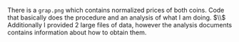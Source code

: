 There is a `grap.png` which contains normalized prices of both coins. Code that basically does the procedure and an analysis of what I am doing. $\\$
Additionally I provided 2 large files of data, however the analysis documents contains information about how to obtain them.
